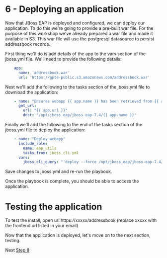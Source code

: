 # 6 - Deploying an application

Now that JBoss EAP is deployed and configured, we can deploy our application.  To do this we're going to provide a pre-built war file.  For the purpose of this workshop we've already prepared a war file and made it available in S3.  This war file will use the postgresql datasource to persist addressbook records.

First thing we'll do is add details of the app to the vars section of the jboss.yml file.  We'll need to provide the following details:

``` yaml
    app:
      name: 'addressbook.war'
      url: 'https://gpte-public.s3.amazonaws.com/addressbook.war'
```

Next we'll add the following to the tasks section of the jboss.yml file to download the application:

``` yaml
    - name: "Ensures webapp {{ app.name }} has been retrieved from {{ app.url }}"
      get_url:
        url: "{{ app.url }}"
        dest: "/opt/jboss_eap/jboss-eap-7.4/{{ app.name }}"
```

Finally we'll add the following to the end of the tasks section of the jboss.yml file to deploy the application:

``` yaml
    - name: "Deploy webapp"
      include_role:
        name: eap_utils
        tasks_from: jboss_cli.yml
      vars:
        jboss_cli_query: "'deploy --force /opt/jboss_eap/jboss-eap-7.4/{{ app.name }}'"
```

Save changes to jboss.yml and re-run the playbook.

Once the playbook is complete, you should be able to access the application.

# Testing the application

To test the install, open url https://xxxxx/addressbook (replace xxxxx with the frontend url listed in your email) 


Now that the application is deployed, let's move on to the next section, testing.

Next [Step 8](./8-testing.md)